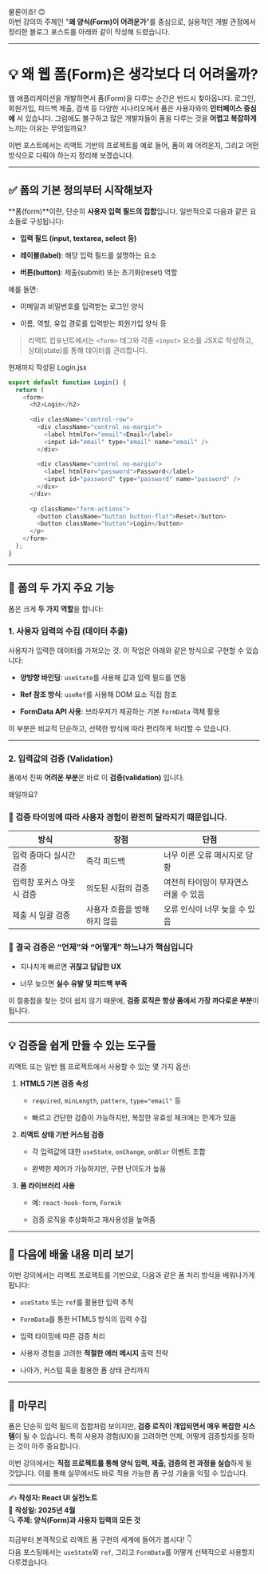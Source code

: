 물론이죠! 😊  
이번 강의의 주제인 "**왜 양식(Form)이 어려운가**"를 중심으로, 실용적인 개발 관점에서 정리한 블로그 포스트를 아래와 같이 작성해 드렸습니다.

---

# 💡 왜 웹 폼(Form)은 생각보다 더 어려울까?

웹 애플리케이션을 개발하면서 폼(Form)을 다루는 순간은 반드시 찾아옵니다. 로그인, 회원가입, 피드백 제출, 검색 등 다양한 시나리오에서 폼은 사용자와의 **인터페이스 중심에** 서 있습니다. 그럼에도 불구하고 많은 개발자들이 폼을 다루는 것을 **어렵고 복잡하게** 느끼는 이유는 무엇일까요?

이번 포스트에서는 리액트 기반의 프로젝트를 예로 들어, 폼이 왜 어려운지, 그리고 어떤 방식으로 다뤄야 하는지 정리해 보겠습니다.

---

## ✅ 폼의 기본 정의부터 시작해보자

**폼(form)**이란, 단순히 **사용자 입력 필드의 집합**입니다. 일반적으로 다음과 같은 요소들로 구성됩니다:

- **입력 필드 (input, textarea, select 등)**
    
- **레이블(label)**: 해당 입력 필드를 설명하는 요소
    
- **버튼(button)**: 제출(submit) 또는 초기화(reset) 역할
    

예를 들면:

- 이메일과 비밀번호를 입력받는 로그인 양식
    
- 이름, 역할, 유입 경로를 입력받는 회원가입 양식 등
    

> 리액트 컴포넌트에서는 `<form>` 태그와 각종 `<input>` 요소를 JSX로 작성하고, 상태(state)를 통해 데이터를 관리합니다.


현재까지 작성된 Login.jsx
```jsx
export default function Login() {
  return (
    <form>
      <h2>Login</h2>
  
      <div className="control-row">
        <div className="control no-margin">
          <label htmlFor="email">Email</label>
          <input id="email" type="email" name="email" />
        </div>
  
        <div className="control no-margin">
          <label htmlFor="password">Password</label>
          <input id="password" type="password" name="password" />
        </div>
      </div>
  
      <p className="form-actions">
        <button className="button button-flat">Reset</button>
        <button className="button">Login</button>
      </p>
    </form>
  );
}
```
---

## 🎯 폼의 두 가지 주요 기능

폼은 크게 **두 가지 역할**을 합니다:

### 1. **사용자 입력의 수집 (데이터 추출)**

사용자가 입력한 데이터를 가져오는 것. 이 작업은 아래와 같은 방식으로 구현할 수 있습니다:

- **양방향 바인딩**: `useState`를 사용해 값과 입력 필드를 연동
    
- **Ref 참조 방식**: `useRef`를 사용해 DOM 요소 직접 참조
    
- **FormData API 사용**: 브라우저가 제공하는 기본 `FormData` 객체 활용
    

이 부분은 비교적 단순하고, 선택한 방식에 따라 편리하게 처리할 수 있습니다.

---

### 2. **입력값의 검증 (Validation)**

폼에서 진짜 **어려운 부분**은 바로 이 **검증(validation)** 입니다.

왜일까요?

### 🤔 검증 타이밍에 따라 사용자 경험이 완전히 달라지기 때문입니다.

|방식|장점|단점|
|---|---|---|
|입력 중마다 실시간 검증|즉각 피드백|너무 이른 오류 메시지로 당황|
|입력창 포커스 아웃 시 검증|의도된 시점의 검증|여전히 타이밍이 부자연스러울 수 있음|
|제출 시 일괄 검증|사용자 흐름을 방해하지 않음|오류 인식이 너무 늦을 수 있음|

### 💬 결국 검증은 “언제”와 “어떻게” 하느냐가 핵심입니다

- 지나치게 빠르면 **귀찮고 답답한 UX**
    
- 너무 늦으면 **실수 유발 및 피드백 부족**
    

이 절충점을 찾는 것이 쉽지 않기 때문에, **검증 로직은 항상 폼에서 가장 까다로운 부분**이 됩니다.

---

## 💡 검증을 쉽게 만들 수 있는 도구들

리액트 또는 일반 웹 프로젝트에서 사용할 수 있는 몇 가지 옵션:

1. **HTML5 기본 검증 속성**
    
    - `required`, `minLength`, `pattern`, `type="email"` 등
        
    - 빠르고 간단한 검증이 가능하지만, 복잡한 유효성 체크에는 한계가 있음
        
2. **리액트 상태 기반 커스텀 검증**
    
    - 각 입력값에 대한 `useState`, `onChange`, `onBlur` 이벤트 조합
        
    - 완벽한 제어가 가능하지만, 구현 난이도가 높음
        
3. **폼 라이브러리 사용**
    
    - 예: `react-hook-form`, `Formik`
        
    - 검증 로직을 추상화하고 재사용성을 높여줌
        


---

## 🔄 다음에 배울 내용 미리 보기

이번 강의에서는 리액트 프로젝트를 기반으로, 다음과 같은 폼 처리 방식을 배워나가게 됩니다:

- `useState` 또는 `ref`를 활용한 입력 추적
    
- `FormData`를 통한 HTML5 방식의 입력 수집
    
- 입력 타이밍에 따른 검증 처리
    
- 사용자 경험을 고려한 **적절한 에러 메시지** 출력 전략
    
- 나아가, 커스텀 훅을 활용한 폼 상태 관리까지
    

---

## 🧠 마무리

폼은 단순히 입력 필드의 집합처럼 보이지만, **검증 로직이 개입되면서 매우 복잡한 시스템**이 될 수 있습니다. 특히 사용자 경험(UX)을 고려하면 언제, 어떻게 검증할지를 정하는 것이 아주 중요합니다.

이번 강의에서는 **직접 프로젝트를 통해 양식 입력, 제출, 검증의 전 과정을 실습**하게 될 것입니다. 이를 통해 실무에서도 바로 적용 가능한 폼 구성 기술을 익힐 수 있습니다.

---

✍️ **작성자: React UI 실전노트**  
📅 **작성일: 2025년 4월**  
🔍 **주제: 양식(Form)과 사용자 입력의 모든 것**

지금부터 본격적으로 리액트 폼 구현의 세계에 들어가 봅시다! 👇  
다음 포스팅에서는 `useState`와 `ref`, 그리고 `FormData`를 어떻게 선택적으로 사용할지 다루겠습니다.